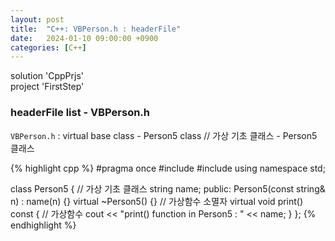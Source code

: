 ```yaml
---
layout: post
title:  "C++: VBPerson.h : headerFile"
date:   2024-01-10 09:00:00 +0900
categories: [C++]
---
```


solution 'CppPrjs'   
project 'FirstStep'   
   
### headerFile list - VBPerson.h   
`VBPerson.h` : virtual base class - Person5 class // 가상 기초 클래스 - Person5 클래스   
   
{% highlight cpp %}
#pragma once
#include <iostream>
#include <string>
using namespace std;

class Person5 {														// 가상 기초 클래스
	string name;
public:
	Person5(const string& n) : name(n) {}
	virtual ~Person5() {}											// 가상함수 소멸자
	virtual void print() const {									// 가상함수
		cout << "print() function in Person5 : " << name;
	}
};
{% endhighlight %}
